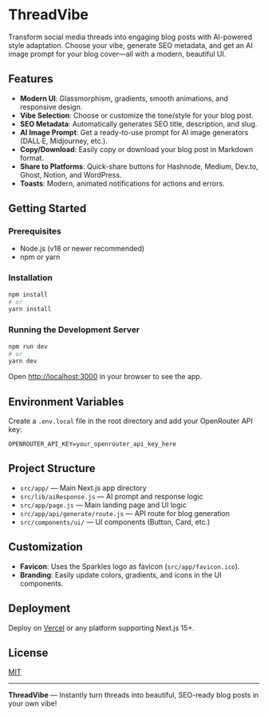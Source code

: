 # ThreadVibe

Transform social media threads into engaging blog posts with AI-powered style adaptation. Choose your vibe, generate SEO metadata, and get an AI image prompt for your blog cover—all with a modern, beautiful UI.

## Features
- **Modern UI**: Glassmorphism, gradients, smooth animations, and responsive design.
- **Vibe Selection**: Choose or customize the tone/style for your blog post.
- **SEO Metadata**: Automatically generates SEO title, description, and slug.
- **AI Image Prompt**: Get a ready-to-use prompt for AI image generators (DALL·E, Midjourney, etc.).
- **Copy/Download**: Easily copy or download your blog post in Markdown format.
- **Share to Platforms**: Quick-share buttons for Hashnode, Medium, Dev.to, Ghost, Notion, and WordPress.
- **Toasts**: Modern, animated notifications for actions and errors.

## Getting Started

### Prerequisites
- Node.js (v18 or newer recommended)
- npm or yarn

### Installation
```bash
npm install
# or
yarn install
```

### Running the Development Server
```bash
npm run dev
# or
yarn dev
```

Open [http://localhost:3000](http://localhost:3000) in your browser to see the app.

## Environment Variables
Create a `.env.local` file in the root directory and add your OpenRouter API key:
```
OPENROUTER_API_KEY=your_openrouter_api_key_here
```

## Project Structure
- `src/app/` — Main Next.js app directory
- `src/lib/aiResponse.js` — AI prompt and response logic
- `src/app/page.js` — Main landing page and UI logic
- `src/app/api/generate/route.js` — API route for blog generation
- `src/components/ui/` — UI components (Button, Card, etc.)

## Customization
- **Favicon**: Uses the Sparkles logo as favicon (`src/app/favicon.ico`).
- **Branding**: Easily update colors, gradients, and icons in the UI components.

## Deployment
Deploy on [Vercel](https://vercel.com/) or any platform supporting Next.js 15+.

## License
[MIT](LICENSE)

---

**ThreadVibe** — Instantly turn threads into beautiful, SEO-ready blog posts in your own vibe!
